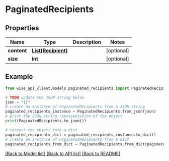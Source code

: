 # PaginatedRecipients


## Properties

Name | Type | Description | Notes
------------ | ------------- | ------------- | -------------
**content** | [**List[Recipient]**](Recipient.md) |  | [optional] 
**size** | **int** |  | [optional] 

## Example

```python
from wise_api_client.models.paginated_recipients import PaginatedRecipients

# TODO update the JSON string below
json = "{}"
# create an instance of PaginatedRecipients from a JSON string
paginated_recipients_instance = PaginatedRecipients.from_json(json)
# print the JSON string representation of the object
print(PaginatedRecipients.to_json())

# convert the object into a dict
paginated_recipients_dict = paginated_recipients_instance.to_dict()
# create an instance of PaginatedRecipients from a dict
paginated_recipients_from_dict = PaginatedRecipients.from_dict(paginated_recipients_dict)
```
[[Back to Model list]](../README.md#documentation-for-models) [[Back to API list]](../README.md#documentation-for-api-endpoints) [[Back to README]](../README.md)


